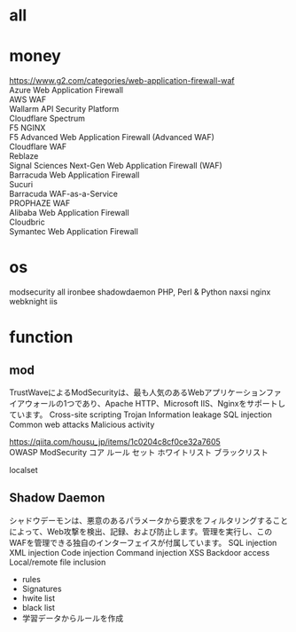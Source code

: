 # all

# money
https://www.g2.com/categories/web-application-firewall-waf  
Azure Web Application Firewall  
AWS WAF  
Wallarm API Security Platform  
Cloudflare Spectrum  
F5 NGINX  
F5 Advanced Web Application Firewall (Advanced WAF)  
Cloudflare WAF  
Reblaze  
Signal Sciences Next-Gen Web Application Firewall (WAF)  
Barracuda Web Application Firewall  
Sucuri  
Barracuda WAF-as-a-Service  
PROPHAZE WAF  
Alibaba Web Application Firewall  
Cloudbric  
Symantec Web Application Firewall  

# os
modsecurity all
ironbee 
shadowdaemon PHP, Perl & Python
naxsi nginx
webknight iis  

# function
## mod  
TrustWaveによるModSecurityは、最も人気のあるWebアプリケーションファイアウォールの1つであり、Apache HTTP、Microsoft IIS、Nginxをサポートしています。
Cross-site scripting
Trojan
Information leakage
SQL injection
Common web attacks
Malicious activity

https://qiita.com/housu_jp/items/1c0204c8cf0ce32a7605  
OWASP ModSecurity コア ルール セット
ホワイトリスト
ブラックリスト

localset


## Shadow Daemon

シャドウデーモンは、悪意のあるパラメータから要求をフィルタリングすることによって、Web攻撃を検出、記録、および防止します。管理を実行し、このWAFを管理できる独自のインターフェイスが付属しています。
SQL injection
XML injection
Code injection
Command injection
XSS
Backdoor access
Local/remote file inclusion

- rules
- Signatures
- hwite list
- black list
- 学習データからルールを作成
